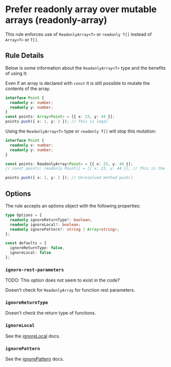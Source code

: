 # Prefer readonly array over mutable arrays (readonly-array)

This rule enforces use of `ReadonlyArray<T>` or `readonly T[]` instead of `Array<T>` or `T[]`.

## Rule Details

Below is some information about the `ReadonlyArray<T>` type and the benefits of using it:

Even if an array is declared with `const` it is still possible to mutate the contents of the array.

```typescript
interface Point {
  readonly x: number;
  readonly y: number;
}
const points: Array<Point> = [{ x: 23, y: 44 }];
points.push({ x: 1, y: 2 }); // This is legal
```

Using the `ReadonlyArray<T>` type or `readonly T[]` will stop this mutation:

```typescript
interface Point {
  readonly x: number;
  readonly y: number;
}

const points: ReadonlyArray<Point> = [{ x: 23, y: 44 }];
// const points: readonly Point[] = [{ x: 23, y: 44 }]; // This is the alternative syntax for the line above

points.push({ x: 1, y: 2 }); // Unresolved method push()
```

## Options

The rule accepts an options object with the following properties:

```typescript
type Options = {
  readonly ignoreReturnType?: boolean;
  readonly ignoreLocal?: boolean;
  readonly ignorePattern?: string | Array<string>;
};

const defaults = {
  ignoreReturnType: false,
  ignoreLocal: false
};
```

### `ignore-rest-parameters`

TODO: This option does not seem to exist in the code?

Doesn't check for `ReadonlyArray` for function rest parameters.

### `ignoreReturnType`

Doesn't check the return type of functions.

### `ignoreLocal`

See the [ignoreLocal](./options-ignore-local.md) docs.

### `ignorePattern`

See the [ignorePattern](./options-ignore-pattern.md) docs.
